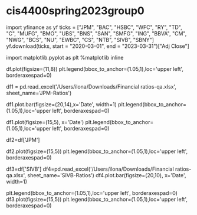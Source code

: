 # cis4400spring2023group0

import yfinance as yf
ticks = ["JPM", "BAC", "HSBC", "WFC", "RY", "TD", "C", "MUFG", "BMO", "UBS", "BNS", "SAN", "SMFG", "ING", "BBVA", "CM", "NWG", "BCS", "NU", "EWBC", "CS", "NTB", "SIVB", "SBNY"]
yf.download(ticks, start = "2020-03-01", end = "2023-03-31")["Adj Close"]

import matplotlib.pyplot as plt
%matplotlib inline

df.plot(figsize=(11,8))
plt.legend(bbox_to_anchor=(1.05,1),loc='upper left', borderaxespad=0)

df1 = pd.read_excel('/Users/ilona/Downloads/Financial ratios-qa.xlsx', sheet_name='JPM-Ratios')

df1.plot.bar(figsize=(20,14),x='Date', width=1)
plt.legend(bbox_to_anchor=(1.05,1),loc='upper left', borderaxespad=0)

df1.plot(figsize=(15,5), x='Date')
plt.legend(bbox_to_anchor=(1.05,1),loc='upper left', borderaxespad=0)

df2=df['JPM']

df2.plot(figsize=(15,5))
plt.legend(bbox_to_anchor=(1.05,1),loc='upper left', borderaxespad=0)

df3=df['SIVB']
df4=pd.read_excel('/Users/ilona/Downloads/Financial ratios-qa.xlsx', sheet_name='SIVB-Ratios')
df4.plot.bar(figsize=(20,10), x='Date', width=1)

plt.legend(bbox_to_anchor=(1.05,1),loc='upper left', borderaxespad=0)
df3.plot(figsize=(15,5))
plt.legend(bbox_to_anchor=(1.05,1),loc='upper left', borderaxespad=0)


